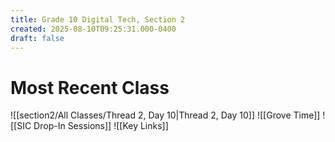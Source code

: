 ```yaml
---
title: Grade 10 Digital Tech, Section 2
created: 2025-08-10T09:25:31.000-0400
draft: false
---
```

# Most Recent Class
![[section2/All Classes/Thread 2, Day 10|Thread 2, Day 10]]
![[Grove Time]]
![[SIC Drop-In Sessions]]
![[Key Links]]
